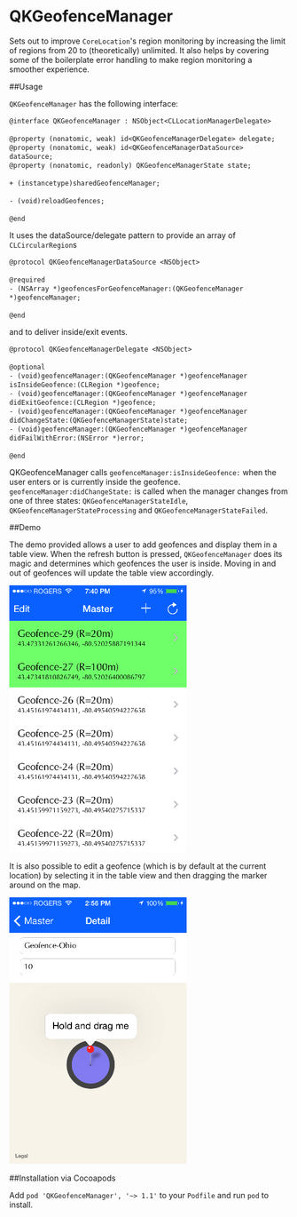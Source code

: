 QKGeofenceManager
=================

Sets out to improve `CoreLocation`'s region monitoring by increasing the limit of regions from 20 to (theoretically) unlimited. It also helps by covering some of the boilerplate error handling to make region monitoring a smoother experience.

##Usage

`QKGeofenceManager` has the following interface:

``` obj-c
@interface QKGeofenceManager : NSObject<CLLocationManagerDelegate>

@property (nonatomic, weak) id<QKGeofenceManagerDelegate> delegate;
@property (nonatomic, weak) id<QKGeofenceManagerDataSource> dataSource;
@property (nonatomic, readonly) QKGeofenceManagerState state;

+ (instancetype)sharedGeofenceManager;

- (void)reloadGeofences;

@end
```
It uses the dataSource/delegate pattern to provide an array of `CLCircularRegion`s

``` obj-c
@protocol QKGeofenceManagerDataSource <NSObject>

@required
- (NSArray *)geofencesForGeofenceManager:(QKGeofenceManager *)geofenceManager;

@end
```
and to deliver inside/exit events.
``` obj-c
@protocol QKGeofenceManagerDelegate <NSObject>

@optional
- (void)geofenceManager:(QKGeofenceManager *)geofenceManager isInsideGeofence:(CLRegion *)geofence;
- (void)geofenceManager:(QKGeofenceManager *)geofenceManager didExitGeofence:(CLRegion *)geofence;
- (void)geofenceManager:(QKGeofenceManager *)geofenceManager didChangeState:(QKGeofenceManagerState)state;
- (void)geofenceManager:(QKGeofenceManager *)geofenceManager didFailWithError:(NSError *)error;

@end
```
QKGeofenceManager calls `geofenceManager:isInsideGeofence:` when the user enters or is currently inside the geofence. `geofenceManager:didChangeState:` is called when the manager changes from one of three states: `QKGeofenceManagerStateIdle`, `QKGeofenceManagerStateProcessing` and `QKGeofenceManagerStateFailed`.

##Demo

The demo provided allows a user to add geofences and display them in a table view. When the refresh button is pressed, `QKGeofenceManager` does its magic and determines which geofences the user is inside. Moving in and out of geofences will update the table view accordingly.

![](https://raw.githubusercontent.com/QuantumKing/QKGeofenceManager/master/QKGeofenceManagerDemo/screenshots/IMG_0058.PNG)

It is also possible to edit a geofence (which is by default at the current location) by selecting it in the table view and then dragging the marker around on the map.

![](https://raw.githubusercontent.com/QuantumKing/QKGeofenceManager/master/QKGeofenceManagerDemo/screenshots/IMG_0059.PNG)

##Installation via Cocoapods

Add `pod 'QKGeofenceManager', '~> 1.1'` to your `Podfile` and run `pod` to install.
